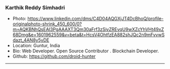 ### Karthik Reddy Simhadri
- Photo: https://www.linkedin.com/dms/C4D04AQGXjJT4DcBhoQ/profile-originalphoto-shrink_450_600/0?m=AQKBNhQsEAI3PgAAAXT3Qm30aFrf3zSivZREvqU9wXZcYhVHt49xZ68Dmg&e=1601962559&v=beta&t=HcsV4OhtfzEA882shJQc2n9mFvvwSdazt_4AN8y5yDE
- Location: Guntur, India
- Bio: Web Developer. Open Source Contributor . Blockchain Developer.
- Github: https://github.com/droid-hunter
***
